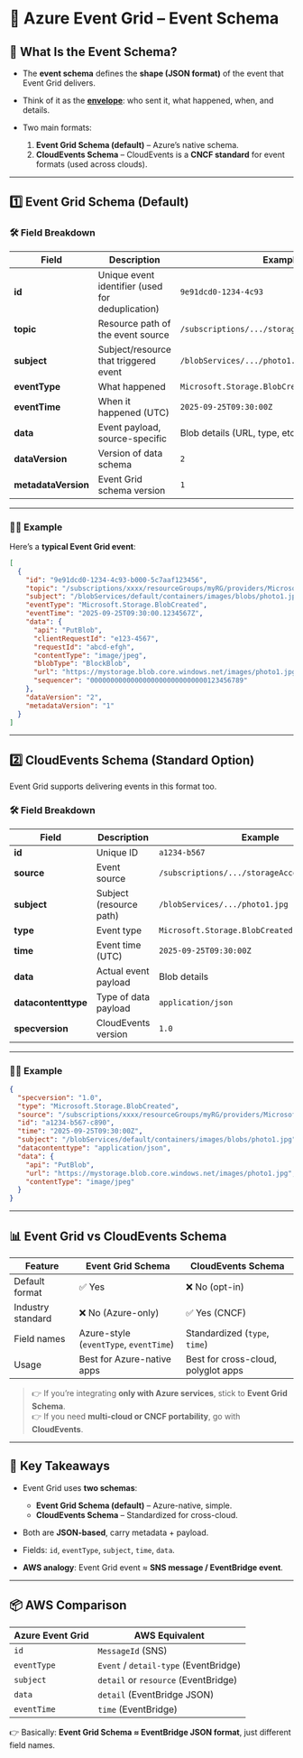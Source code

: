 # 📑 Azure Event Grid – **Event Schema**

## 📌 **What Is the Event Schema?**

- The **event schema** defines the **shape (JSON format)** of the event that Event Grid delivers.
- Think of it as the **<u title="ظرف">envelope</u>**: who sent it, what happened, when, and details.
- Two main formats:

  1. **Event Grid Schema (default)** – Azure’s native schema.
  2. **CloudEvents Schema** – CloudEvents is a **CNCF standard** for event formats (used across clouds).

---

## 1️⃣ **Event Grid Schema** (Default)

### 🛠️ Field Breakdown

| Field               | Description                                      | Example                                        |
| ------------------- | ------------------------------------------------ | ---------------------------------------------- |
| **id**              | Unique event identifier (used for deduplication) | `9e91dcd0-1234-4c93`                           |
| **topic**           | Resource path of the event source                | `/subscriptions/.../storageAccounts/mystorage` |
| **subject**         | Subject/resource that triggered event            | `/blobServices/.../photo1.jpg`                 |
| **eventType**       | What happened                                    | `Microsoft.Storage.BlobCreated`                |
| **eventTime**       | When it happened (UTC)                           | `2025-09-25T09:30:00Z`                         |
| **data**            | Event payload, source-specific                   | Blob details (URL, type, etc.)                 |
| **dataVersion**     | Version of data schema                           | `2`                                            |
| **metadataVersion** | Event Grid schema version                        | `1`                                            |

---

### ✍🏻 Example

Here’s a **typical Event Grid event**:

```json
[
  {
    "id": "9e91dcd0-1234-4c93-b000-5c7aaf123456",
    "topic": "/subscriptions/xxxx/resourceGroups/myRG/providers/Microsoft.Storage/storageAccounts/mystorage",
    "subject": "/blobServices/default/containers/images/blobs/photo1.jpg",
    "eventType": "Microsoft.Storage.BlobCreated",
    "eventTime": "2025-09-25T09:30:00.1234567Z",
    "data": {
      "api": "PutBlob",
      "clientRequestId": "e123-4567",
      "requestId": "abcd-efgh",
      "contentType": "image/jpeg",
      "blobType": "BlockBlob",
      "url": "https://mystorage.blob.core.windows.net/images/photo1.jpg",
      "sequencer": "00000000000000000000000000000123456789"
    },
    "dataVersion": "2",
    "metadataVersion": "1"
  }
]
```

---

## 2️⃣ **CloudEvents Schema** (Standard Option)

Event Grid supports delivering events in this format too.

### 🛠️ Field Breakdown

| Field               | Description             | Example                                        |
| ------------------- | ----------------------- | ---------------------------------------------- |
| **id**              | Unique ID               | `a1234-b567`                                   |
| **source**          | Event source            | `/subscriptions/.../storageAccounts/mystorage` |
| **subject**         | Subject (resource path) | `/blobServices/.../photo1.jpg`                 |
| **type**            | Event type              | `Microsoft.Storage.BlobCreated`                |
| **time**            | Event time (UTC)        | `2025-09-25T09:30:00Z`                         |
| **data**            | Actual event payload    | Blob details                                   |
| **datacontenttype** | Type of data payload    | `application/json`                             |
| **specversion**     | CloudEvents version     | `1.0`                                          |

---

### ✍🏻 Example

```json
{
  "specversion": "1.0",
  "type": "Microsoft.Storage.BlobCreated",
  "source": "/subscriptions/xxxx/resourceGroups/myRG/providers/Microsoft.Storage/storageAccounts/mystorage",
  "id": "a1234-b567-c890",
  "time": "2025-09-25T09:30:00Z",
  "subject": "/blobServices/default/containers/images/blobs/photo1.jpg",
  "datacontenttype": "application/json",
  "data": {
    "api": "PutBlob",
    "url": "https://mystorage.blob.core.windows.net/images/photo1.jpg",
    "contentType": "image/jpeg"
  }
}
```

---

## 📊 **Event Grid vs CloudEvents Schema**

| Feature           | Event Grid Schema                      | CloudEvents Schema                  |
| ----------------- | -------------------------------------- | ----------------------------------- |
| Default format    | ✅ Yes                                 | ❌ No (opt-in)                      |
| Industry standard | ❌ No (Azure-only)                     | ✅ Yes (CNCF)                       |
| Field names       | Azure-style (`eventType`, `eventTime`) | Standardized (`type`, `time`)       |
| Usage             | Best for Azure-native apps             | Best for cross-cloud, polyglot apps |

> 👉 If you’re integrating **only with Azure services**, stick to **Event Grid Schema**.  
> 👉 If you need **multi-cloud or CNCF portability**, go with **CloudEvents**.

---

## 🎯 Key Takeaways

- Event Grid uses **two schemas**:

  - **Event Grid Schema (default)** – Azure-native, simple.
  - **CloudEvents Schema** – Standardized for cross-cloud.

- Both are **JSON-based**, carry metadata + payload.
- Fields: `id`, `eventType`, `subject`, `time`, `data`.
- **AWS analogy**: Event Grid event ≈ **SNS message / EventBridge event**.

---

## 📦 AWS Comparison

| Azure Event Grid | AWS Equivalent                        |
| ---------------- | ------------------------------------- |
| `id`             | `MessageId` (SNS)                     |
| `eventType`      | `Event` / `detail-type` (EventBridge) |
| `subject`        | `detail` or `resource` (EventBridge)  |
| `data`           | `detail` (EventBridge JSON)           |
| `eventTime`      | `time` (EventBridge)                  |

👉 Basically: **Event Grid Schema ≈ EventBridge JSON format**, just different field names.
